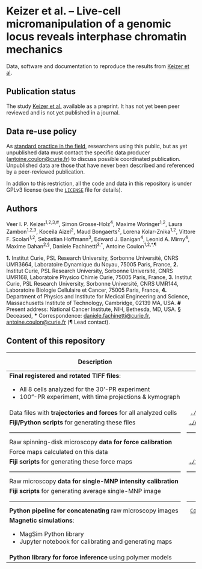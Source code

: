 # Keizer et al. – Live-cell micromanipulation of a genomic locus reveals interphase chromatin mechanics

Data, software and documentation to reproduce the results from [Keizer et al](https://www.biorxiv.org/content/10.1101/2021.04.20.439763v1).

## Publication status
The study [Keizer et al.](https://www.biorxiv.org/content/10.1101/2021.04.20.439763v1) available as a preprint. It has not yet been peer reviewed and is not yet published in a journal.

## Data re-use policy
As [standard practice in the field](https://www.4dnucleome.org/policies.html), researchers using this public, but as yet unpublished data must contact the specific data producer (antoine.coulon@curie.fr) to discuss possible coordinated publication. Unpublished data are those that have never been described and referenced by a peer-reviewed publication.

In addion to this restriction, all the code and data in this repository is under GPLv3 license (see the [`LICENSE`](LICENSE) file for details).

## Authors
Veer I. P. Keizer<sup>1,2,3,\#</sup>, Simon Grosse-Holz<sup>4</sup>, Maxime Woringer<sup>1,2</sup>, Laura Zambon<sup>1,2,3</sup>, Koceila Aizel<sup>2</sup>, Maud Bongaerts<sup>2</sup>, Lorena Kolar-Znika<sup>1,2</sup>, Vittore F. Scolari<sup>1,2</sup>, Sebastian Hoffmann<sup>3</sup>, Edward J. Banigan<sup>4</sup>, Leonid A. Mirny<sup>4</sup>, Maxime Dahan<sup>2,§</sup>, Daniele Fachinetti<sup>3,\*</sup>, Antoine Coulon<sup>1,2,\*,¶</sup>

**1\.** Institut Curie, PSL Research University, Sorbonne Université, CNRS UMR3664, Laboratoire Dynamique du Noyau, 75005 Paris, France, **2.** Institut Curie, PSL Research University, Sorbonne Université, CNRS UMR168, Laboratoire Physico Chimie Curie, 75005 Paris, France, **3.** Institut Curie, PSL Research University, Sorbonne Université, CNRS UMR144, Laboratoire Biologie Cellulaire et Cancer, 75005 Paris, France, **4.** Department of Physics and Institute for Medical Engineering and Science, Massachusetts Institute of Technology, Cambridge, 02139 MA, USA. **\#** Present address: National Cancer Institute, NIH, Bethesda, MD, USA. **§** Deceased, **\*** Correspondence: daniele.fachinetti@curie.fr, antoine.coulon@curie.fr (**¶** Lead contact).

## Content of this repository

|Description|Location on GitHub|External link|
|---|:---:|:---:|
|**Final registered and rotated TIFF files**:<ul><li>All 8 cells analyzed for the 30’-PR experiment</li><li>100”-PR experiment, with time projections & kymograph</li></ul>|  | [Zenodo](https://zenodo.org/record/4674438) |
|Data files with **trajectories and forces** for all analyzed cells| [`./data/2-trajectory_files/`](./data/2-trajectory_files/) | \" |
|**Fiji/Python scripts** for generating these files| [`./data/3-code_and_protocol/`](./data/3-code_and_protocol/) | \" |
| ––––––––––––––––––––––––––––––––––––––––––––––––––––––––– | ––––––––––––––––––––––––––––– | ––––––– |
|Raw spinning-disk microscopy **data for force calibration**|  | [Zenodo](https://zenodo.org/record/4627062) |
|Force maps calculated on this data|  | \" |
|**Fiji scripts** for generating these force maps| [`./forcecalibration/scripts/`](./forcecalibration/scripts/) | \" |
| ––––––––––––––––––––––––––––––––––––––––––––––––––––––––– | ––––––––––––––––––––––––––––– | ––––––– |
|Raw microscopy **data for single-MNP intensity calibration**|  | [Zenodo](https://zenodo.org/record/4674531) |
|**Fiji scripts** for generating average single-MNP image| [`./singleMNPs/analysis/`](./singleMNPs/analysis/) | \" |
| ––––––––––––––––––––––––––––––––––––––––––––––––––––––––– | ––––––––––––––––––––––––––––– | ––––––– |
|**Python pipeline for concatenating** raw microscopy images| [`CoulonLab/chromag-pipeline`](https://github.com/CoulonLab/chromag-pipeline) | [Zenodo](https://zenodo.org/record/4674417) |
|**Magnetic simulations**:<ul><li>MagSim Python library</li><li>Jupyter notebook for calibrating and generating maps</li></ul>| [`CoulonLab/MagSim`](https://github.com/CoulonLab/MagSim) | [Zenodo](https://zenodo.org/record/4672595) |
|**Python library for force inference** using polymer models| [`SGrosse-Holz/rouselib`](https://github.com/SGrosse-Holz/rouselib) | [Zenodo](https://zenodo.org/record/4674399) |
